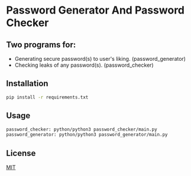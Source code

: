 # Password Generator And Password Checker

## Two programs for: 
  * Generating secure password(s) to user's liking. (password_generator)
  * Checking leaks of any password(s). (password_checker)
  
## Installation

```bash
pip install -r requirements.txt
```
## Usage

```bash
password_checker: python/python3 password_checker/main.py
password_generator: python/python3 password_generator/main.py
```
## License

[MIT](https://github.com/sulavmhrzn/quote_scraper/blob/master/licence.txt)
